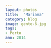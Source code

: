 ```yaml
---
layout: photos
title:  "Mariana"
category: blog
image: gente-6.jpg
tags:
- Porto
ano: 2014
---
```




